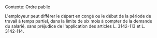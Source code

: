 Contexte: Ordre public

L'employeur peut différer le départ en congé ou le début de la période de travail à temps partiel, dans la limite de six mois à compter de la demande du salarié, sans préjudice de l'application des articles L. 3142-113 et L. 3142-114.